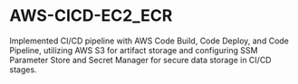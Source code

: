 # AWS-CICD-EC2_ECR
Implemented CI/CD pipeline with AWS Code Build, Code Deploy, and Code Pipeline, utilizing AWS S3 for artifact storage and configuring SSM Parameter Store and Secret Manager for secure data storage in CI/CD stages.
